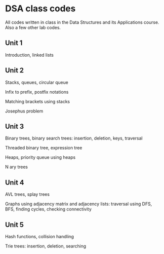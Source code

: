 # DSA class codes

All codes written in class in the Data Structures and its Applications course. Also a few other lab codes.

## Unit 1

Introduction, linked lists

## Unit 2

Stacks, queues, circular queue

Infix to prefix, postfix notations

Matching brackets using stacks

Josephus problem

## Unit 3

Binary trees, binary search trees: insertion, deletion, keys, traversal

Threaded binary tree, expression tree

Heaps, priority queue using heaps

N ary trees

## Unit 4

AVL trees, splay trees

Graphs using adjacency matrix and adjacency lists: traversal using DFS, BFS, finding cycles, checking connectivity

## Unit 5

Hash functions, collision handling  

Trie trees: insertion, deletion, searching
